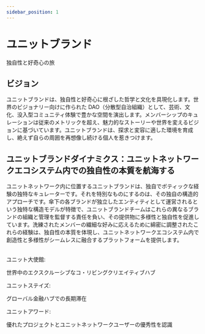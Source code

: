 ```yaml
---
sidebar_position: 1
---
```


# ユニットブランド

独自性と好奇心の旅

## ビジョン

ユニットブランドは、独自性と好奇心に根ざした哲学と文化を具現化します。世界のビジョナリー向けに作られた DAO（分散型自治組織）として、芸術、文化、没入型コミュニティ体験で豊かな空間を演出します。メンバーシップのキュレーションは従来のメトリックを超え、魅力的なストーリーや世界を変えるビジョンに基づいています。ユニットブランドは、探求と変容に適した環境を育成し、絶えず自らの周囲を再想像し続ける個人を惹きつけます。

## ユニットブランドダイナミクス：ユニットネットワークエコシステム内での独自性の本質を航海する

ユニットネットワーク内に位置するユニットブランドは、独自でボティックな経験の独特なキュレーターです。それを特別なものにするのは、その独自の構造的アプローチです。傘下の各ブランドが独立したエンティティとして運営されるという独特な構造モデルが特徴で、ユニットブランドチームはこれらの異なるブランドの組織と管理を監督する責任を負い、その提供物に多様性と独自性を促進しています。洗練されたメンバーの繊細な好みに応えるために綿密に調整されたこれらの経験は、独自性の本質を体現し、ユニットネットワークエコシステム内で創造性と多様性がシームレスに融合するプラットフォームを提供します。

<br />

<div class="docs-grid-alt">
  <div class="docs-card-alt">
    <div class="docs-card-alt-header">
      <span>ユニット大使館:</span>
    </div>
    <div class="docs-card-alt-description">
      <p>
        世界中のエクスクルーシブなコ・リビングクリエイティブハブ
      </p>
    </div>
  </div>
  <div class="docs-card-alt">
    <div class="docs-card-alt-header">
      <span>ユニットステイズ:</span>
    </div>
    <div class="docs-card-alt-description">
      <p>
        グローバル金融ハブでの長期滞在
      </p>
    </div>
  </div>
  <div class="docs-card-alt">
    <div class="docs-card-alt-header">
      <span>ユニットアワード:</span>
    </div>
    <div class="docs-card-alt-description">
      <p>
        優れたプロジェクトとユニットネットワークユーザーの優秀性を認識
      </p>
    </div>
  </div>
</div>

